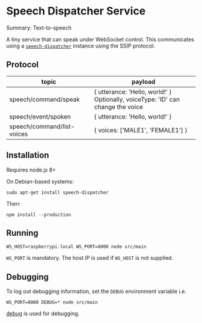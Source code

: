# Speech Dispatcher Service

Summary: Text-to-speech

A tiny service that can speak under WebSocket control. This communicates using a [`speech-dispatcher`](https://devel.freebsoft.org/doc/speechd/speech-dispatcher.html) instance using the SSIP protocol.

## Protocol

| topic                      | payload                                                                                |
| -------------------------- | -------------------------------------------------------------------------------------- |
| speech/command/speak       | { utterance: 'Hello, world!' } <br /> Optionally, voiceType: 'ID' can change the voice |
| speech/event/spoken        | { utterance: 'Hello, world!' }                                                         |
| speech/command/list-voices | { voices: ['MALE1', 'FEMALE1'] }                                                       |

## Installation

Requires node.js 8+

On Debian-based systems:

    sudo apt-get install speech-dispatcher

Then:

    npm install --production

## Running

    WS_HOST=raspberrypi.local WS_PORT=8000 node src/main

`WS_PORT` is mandatory. The host IP is used if `WS_HOST` is not supplied.

## Debugging

To log out debugging information, set the `DEBUG` environment variable i.e.

    WS_PORT=8000 DEBUG=* node src/main

[debug](https://github.com/visionmedia/debug) is used for debugging.
